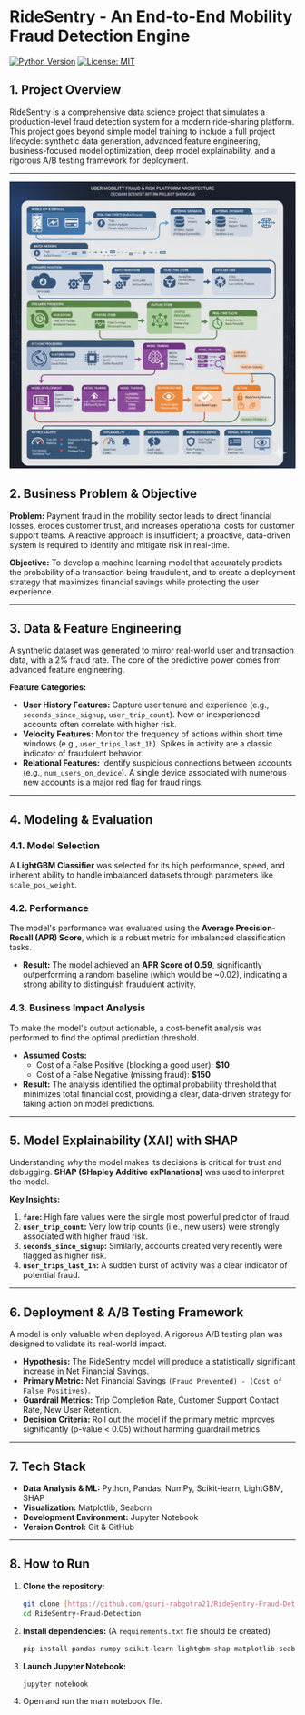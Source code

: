# RideSentry - An End-to-End Mobility Fraud Detection Engine

[![Python Version](https://img.shields.io/badge/Python-3.9+-blue.svg)](https://www.python.org/downloads/)
[![License: MIT](https://img.shields.io/badge/License-MIT-yellow.svg)](https://opensource.org/licenses/MIT)

## 1. Project Overview

RideSentry is a comprehensive data science project that simulates a production-level fraud detection system for a modern ride-sharing platform. This project goes beyond simple model training to include a full project lifecycle: synthetic data generation, advanced feature engineering, business-focused model optimization, deep model explainability, and a rigorous A/B testing framework for deployment.

---
![Platform Architecture Diagram](platform_architecture.png)

## 2. Business Problem & Objective

**Problem:** Payment fraud in the mobility sector leads to direct financial losses, erodes customer trust, and increases operational costs for customer support teams. A reactive approach is insufficient; a proactive, data-driven system is required to identify and mitigate risk in real-time.

**Objective:** To develop a machine learning model that accurately predicts the probability of a transaction being fraudulent, and to create a deployment strategy that maximizes financial savings while protecting the user experience.

---

## 3. Data & Feature Engineering

A synthetic dataset was generated to mirror real-world user and transaction data, with a 2% fraud rate. The core of the predictive power comes from advanced feature engineering.

**Feature Categories:**
* **User History Features:** Capture user tenure and experience (e.g., `seconds_since_signup`, `user_trip_count`). New or inexperienced accounts often correlate with higher risk.
* **Velocity Features:** Monitor the frequency of actions within short time windows (e.g., `user_trips_last_1h`). Spikes in activity are a classic indicator of fraudulent behavior.
* **Relational Features:** Identify suspicious connections between accounts (e.g., `num_users_on_device`). A single device associated with numerous new accounts is a major red flag for fraud rings.

---

## 4. Modeling & Evaluation

### 4.1. Model Selection
A **LightGBM Classifier** was selected for its high performance, speed, and inherent ability to handle imbalanced datasets through parameters like `scale_pos_weight`.

### 4.2. Performance
The model's performance was evaluated using the **Average Precision-Recall (APR) Score**, which is a robust metric for imbalanced classification tasks.
* **Result:** The model achieved an **APR Score of 0.59**, significantly outperforming a random baseline (which would be ~0.02), indicating a strong ability to distinguish fraudulent activity.

### 4.3. Business Impact Analysis
To make the model's output actionable, a cost-benefit analysis was performed to find the optimal prediction threshold.
* **Assumed Costs:**
    * Cost of a False Positive (blocking a good user): **$10**
    * Cost of a False Negative (missing fraud): **$150**
* **Result:** The analysis identified the optimal probability threshold that minimizes total financial cost, providing a clear, data-driven strategy for taking action on model predictions.

---

## 5. Model Explainability (XAI) with SHAP

Understanding *why* the model makes its decisions is critical for trust and debugging. **SHAP (SHapley Additive exPlanations)** was used to interpret the model.

**Key Insights:**
1.  **`fare`:** High fare values were the single most powerful predictor of fraud.
2.  **`user_trip_count`:** Very low trip counts (i.e., new users) were strongly associated with higher fraud risk.
3.  **`seconds_since_signup`:** Similarly, accounts created very recently were flagged as higher risk.
4.  **`user_trips_last_1h`:** A sudden burst of activity was a clear indicator of potential fraud.

---

## 6. Deployment & A/B Testing Framework

A model is only valuable when deployed. A rigorous A/B testing plan was designed to validate its real-world impact.

* **Hypothesis:** The RideSentry model will produce a statistically significant increase in Net Financial Savings.
* **Primary Metric:** Net Financial Savings `(Fraud Prevented) - (Cost of False Positives)`.
* **Guardrail Metrics:** Trip Completion Rate, Customer Support Contact Rate, New User Retention.
* **Decision Criteria:** Roll out the model if the primary metric improves significantly (p-value < 0.05) without harming guardrail metrics.

---

## 7. Tech Stack

* **Data Analysis & ML:** Python, Pandas, NumPy, Scikit-learn, LightGBM, SHAP
* **Visualization:** Matplotlib, Seaborn
* **Development Environment:** Jupyter Notebook
* **Version Control:** Git & GitHub

---

## 8. How to Run

1.  **Clone the repository:**
    ```bash
    git clone [https://github.com/gouri-rabgotra21/RideSentry-Fraud-Detection.git](https://github.com/gouri-rabgotra21/RideSentry-Fraud-Detection.git)
    cd RideSentry-Fraud-Detection
    ```
2.  **Install dependencies:** (A `requirements.txt` file should be created)
    ```bash
    pip install pandas numpy scikit-learn lightgbm shap matplotlib seaborn jupyter
    ```
3.  **Launch Jupyter Notebook:**
    ```bash
    jupyter notebook
    ```
4.  Open and run the main notebook file.
